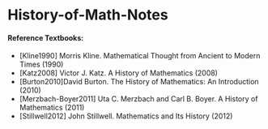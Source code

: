 # History-of-Math-Notes


#### Reference Textbooks:
- [Kline1990] Morris Kline. Mathematical Thought from Ancient to Modern Times (1990)
- [Katz2008] Victor J. Katz. A History of Mathematics (2008)
- [Burton2010]David Burton. The History of Mathematics: An Introduction (2010)
- [Merzbach-Boyer2011] Uta C. Merzbach and Carl B. Boyer. A History of Mathematics (2011)
- [Stillwell2012] John Stillwell. Mathematics and Its History (2012)
